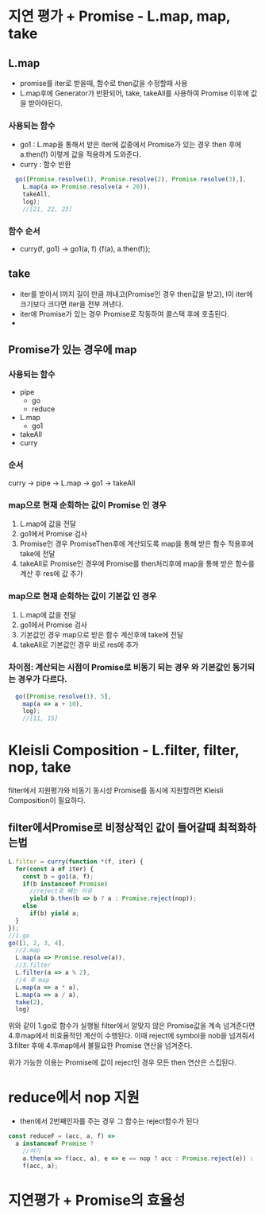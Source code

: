 # 지연 평가 + Promise - L.map, map, take

## L.map

- promise를 iter로 받을때, 함수로 then값을 수정할때 사용
- L.map후에 Generator가 반환되어, take, takeAll를 사용하여 Promise 이후에 값을 받아야된다. 

### 사용되는 함수

- go1 : L.map을 통해서 받은 iter에 값중에서 Promise가 있는 경우 then 후에 a.then(f) 이렇게 값을 적용하게 도와준다.
- curry : 함수 반환

```javascript
  go([Promise.resolve(1), Promise.resolve(2), Promise.resolve(3),],
    L.map(a => Promise.resolve(a + 20)),
    takeAll,
    log);
    //[21, 22, 23]
```
### 함수 순서
- curry(f, go1) -> go1(a, f) {f(a), a.then(f)};

## take

 - iter를 받아서 l까지 길이 만큼 꺼내고(Promise인 경우 then값을 받고), l이 iter에 크기보다 크다면 iter을 전부 꺼낸다. 
 - iter에  Promise가 있는 경우 Promise로 작동하여 콜스택 후에 호출된다.
-

## Promise가 있는 경우에 map

### 사용되는 함수

- pipe
  - go
  - reduce
- L.map
  - go1
- takeAll
- curry

### 순서
curry -> pipe -> L.map -> go1 -> takeAll


### map으로 현재 순회하는 값이 Promise 인 경우

1. L.map에 값을 전달
2. go1에서 Promise 검사
3. Promise인 경우 PromiseThen후에 계산되도록 map을 통해 받은 함수 적용후에 take에 전달
4. takeAll로 Promise인 경우에 Promise를 then처리후에 map을 통해 받은 함수를 계산 후 res에 값 추가

### map으로 현재 순회하는 값이 기본값 인 경우

1. L.map에 값을 전달
2. go1에서 Promise 검사
3. 기본값인 경우 map으로 받은 함수 계산후에 take에 전달
4. takeAll로 기본값인 경우 바로 res에 추가

### 차이점: 계산되는 시점이 Promise로 비동기 되는 경우 와 기본값인 동기되는 경우가 다르다.
 
```javascript
  go([Promise.resolve(1), 5],
    map(a => a + 10),
    log);
    //[11, 15]
```


# Kleisli Composition - L.filter, filter, nop, take

filter에서 지원평가와 비동기 동시성 Promise를 동시에 지원할려면 Kleisli Composition이 필요하다.
  


## filter에서Promise로 비정상적인 값이 들어갈때 최적화하는법
```Javascript 
L.filter = curry(function *(f, iter) {
  for(const a of iter) {
    const b = go1(a, f);
    if(b instanceof Promise) 
      //reject로 빼는 이유
      yield b.then(b => b ? a : Promise.reject(nop));
    else 
      if(b) yield a;
  }
});
//1.go
go([1, 2, 3, 4],
  //2.map
  L.map(a => Promise.resolve(a)),
  //3.filter
  L.filter(a => a % 2),
  //4 후 map
  L.map(a => a * a),
  L.map(a => a / a),
  take(2),
  log)
```
위와 같이 1.go로 함수가 실행될 filter에서 알맞지 않은 Promise값을 계속 넘겨준다면 4.후map에서 비효율적인 계산이 수행된다.
이때 reject에 symbol을 nob을 넘겨줘서 3.filter 후에 4.후map에서 불필요한 Promise 연산을 넘겨준다.

위가 가능한 이용는 Promise에 값이 reject인 경우 모든 then 연산은 스킵된다. 

# reduce에서 nop 지원

- then에서 2번째인자를 주는 경우 그 함수는 reject함수가 된다
```javascript
const reduceF = (acc, a, f) => 
  a instanceof Promise ?
    //여기
    a.then(a => f(acc, a), e => e == nop ? acc : Promise.reject(e)) :
    f(acc, a);
```

  
# 지연평가 + Promise의 효율성


